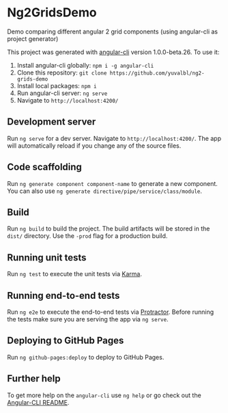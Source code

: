 # Ng2GridsDemo
Demo comparing different angular 2 grid components (using angular-cli as project generator)

This project was generated with [angular-cli](https://github.com/angular/angular-cli) version 1.0.0-beta.26.
To use it:
1. Install angular-cli globally: `npm i -g angular-cli`
2. Clone this repository: `git clone https://github.com/yuvalbl/ng2-grids-demo`
3. Install local packages: `npm i`
4. Run angular-cli server: `ng serve`
5. Navigate to `http://localhost:4200/`

## Development server
Run `ng serve` for a dev server. Navigate to `http://localhost:4200/`. The app will automatically reload if you change any of the source files.

## Code scaffolding

Run `ng generate component component-name` to generate a new component. You can also use `ng generate directive/pipe/service/class/module`.

## Build

Run `ng build` to build the project. The build artifacts will be stored in the `dist/` directory. Use the `-prod` flag for a production build.

## Running unit tests

Run `ng test` to execute the unit tests via [Karma](https://karma-runner.github.io).

## Running end-to-end tests

Run `ng e2e` to execute the end-to-end tests via [Protractor](http://www.protractortest.org/).
Before running the tests make sure you are serving the app via `ng serve`.

## Deploying to GitHub Pages

Run `ng github-pages:deploy` to deploy to GitHub Pages.

## Further help

To get more help on the `angular-cli` use `ng help` or go check out the [Angular-CLI README](https://github.com/angular/angular-cli/blob/master/README.md).
